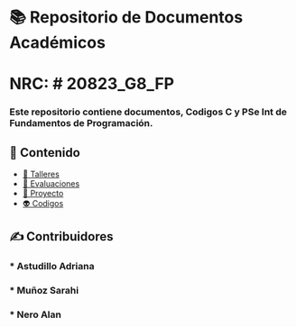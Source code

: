 # 📚 Repositorio de Documentos Académicos 
# NRC: # 20823_G8_FP

### Este repositorio contiene documentos, Codigos C y PSe Int de Fundamentos de Programación.

## 📂 Contenido

- [🔢 Talleres](.Trabajos_en_clases/Talleres/)
- [📝 Evaluaciones](./Unidades/Unidad_2/)
- [🧪 Proyecto](./Proyectos/)
- [👽 Codigos](./Codigos/)

## ✍️ Contribuidores

### * Astudillo Adriana
### * Muñoz Sarahi
### * Nero Alan


